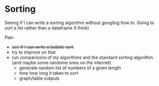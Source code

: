 # Sorting
Seeing if I can write a sorting algorithm without googling how to. Going to sort a list rather than a dataframe (I think)

Plan
+ ~~see if I can write a bubble sort~~
+ try to improve on that
+ run comparisons of my algorithms and the standard sorting algorithm (and maybe some randome ones on the internet)
  + generate random list of numbers of a given length
  + time how long it takes to sort
  + graph/table outputs
